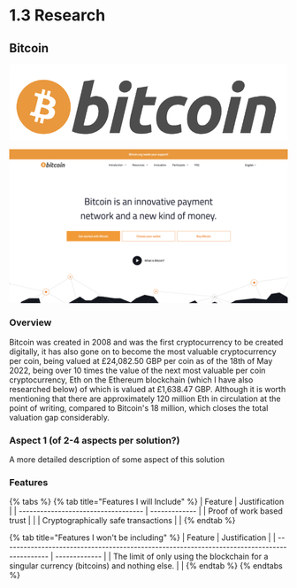 # 1.3 Research

## Bitcoin

![](../.gitbook/assets/image.png)

![](<../.gitbook/assets/image (1).png>)

### Overview

Bitcoin was created in 2008 and was the first cryptocurrency to be created digitally, it has also gone on to become the most valuable cryptocurrency per coin, being valued at £24,082.50 GBP per coin as of the 18th of May 2022, being over 10 times the value of the next most valuable per coin cryptocurrency, Eth on the Ethereum blockchain (which I have also researched below) of which is valued at £1,638.47 GBP. Although it is worth mentioning that there are approximately 120 million Eth in circulation at the point of writing, compared to Bitcoin's 18 million, which closes the total valuation gap considerably.

### Aspect 1 (of 2-4 aspects per solution?)

A more detailed description of some aspect of this solution

### Features

{% tabs %}
{% tab title="Features I will Include" %}
| Feature                             | Justification |
| ----------------------------------- | ------------- |
| Proof of work based trust           |               |
| Cryptographically safe transactions |               |
{% endtab %}

{% tab title="Features I won't be including" %}
| Feature                                                                                     | Justification |
| ------------------------------------------------------------------------------------------- | ------------- |
| The limit of only using the blockchain for a singular currency (bitcoins) and nothing else. |               |
{% endtab %}
{% endtabs %}
